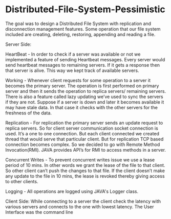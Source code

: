 # Distributed-File-System-Pessimistic


The goal was to design a Distributed File System with replication and disconnection management features. Some operation that our file system included are creating, deleting, restoring, appending and reading a file.

Server Side:

HeartBeat - In order to check if a server was available or not we implemented a feature of sending Heartbeat messages. Every server would send heartbeat messages to remaining servers. If it gets a response then that server is alive. This way we kept track of available servers. 

Working - Whenever client requests for some operation to a server it becomes the primary server. The operation is first performed on primary server and then it sends the operation to replica servers/ remaining servers. There is also a feature called lazy updating we’ve used to sync the servers if they are not. Suppose if a server is down and later it becomes available it may have stale data. In that case it checks with the other servers for the freshness of the data.

Replication - For replication the primary server sends an update request to replica servers. So for client server communication socket connection is used. It’s a one to one connection. But each client connected we created thread that would serve that particular client. But for replication TCP based connection becomes complex. So we decided to go with Remote Method Invocation(RMI). JAVA provides API’s for RMI to access methods in a server.

Concurrent Writes - To prevent concurrent writes issue we use a lease period of 10 mins.  In other words we grant the lease of the file to that client. So other client can’t push the changes to that file. If the client doesn’t make any update to the file in 10 mins, the lease is revoked thereby giving access to other clients.

Logging - All operations are logged using JAVA's Logger class.

Client Side:
While connecting to a server the client check the latency with various servers and connects to the one with lowest latency. The User Interface was the command line


